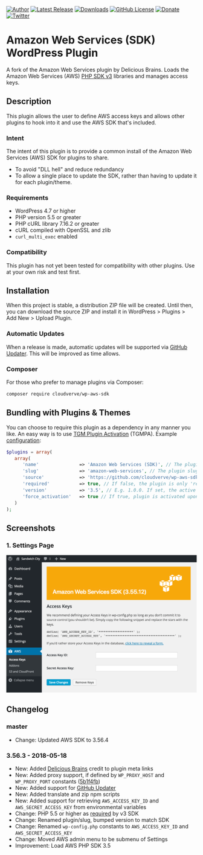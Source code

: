 [![Author](https://img.shields.io/badge/author-Daniel%20M.%20Hendricks-lightgrey.svg?colorB=9900cc )](https://www.danhendricks.com)
[![Latest Release](https://img.shields.io/github/release/cloudverve/wp-aws-sdk.svg)](https://github.com/cloudverve/wp-aws-sdk/releases)
[![Downloads](https://img.shields.io/github/downloads/cloudverve/wp-aws-sdk/total.svg)](https://github.com/cloudverve/wp-aws-sdk/releases)
[![GitHub License](https://img.shields.io/github/license/cloudverve/wp-aws-sdk.svg)](https://raw.githubusercontent.com/cloudverve/wp-aws-sdk/master/LICENSE)
[![Donate](https://img.shields.io/badge/Donate-PayPal-green.svg)](https://paypal.me/danielhendricks)
[![Twitter](https://img.shields.io/twitter/url/https/github.com/cloudverve/wp-aws-sdk.svg?style=social)](https://twitter.com/danielhendricks)

# Amazon Web Services (SDK) WordPress Plugin

A fork of the Amazon Web Services plugin by Delicious Brains. Loads the Amazon Web Services (AWS) [PHP SDK v3](https://docs.aws.amazon.com/sdk-for-php/v3/developer-guide/welcome.html) libraries and manages access keys.

## Description

This plugin allows the user to define AWS access keys and allows other plugins to hook into it and use the AWS SDK that's included.

### Intent

The intent of this plugin is to provide a common install of the Amazon Web Services (AWS) SDK for plugins to share.

- To avoid "DLL hell" and reduce redundancy
- To allow a single place to update the SDK, rather than having to update it for each plugin/theme.

### Requirements

* WordPress 4.7 or higher
* PHP version 5.5 or greater
* PHP cURL library 7.16.2 or greater
* cURL compiled with OpenSSL and zlib
* `curl_multi_exec` enabled

### Compatibility

This plugin has not yet been tested for compatibility with other plugins. Use at your own risk and test first.

## Installation

When this project is stable, a distribution ZIP file will be created. Until then, you can download the source ZIP
and install it in WordPress > Plugins > Add New > Upload Plugin.

### Automatic Updates

When a release is made, automatic updates will be supported via [GitHub Updater](https://github.com/afragen/github-updater). This will be improved as time allows.

### Composer

For those who prefer to manage plugins via Composer:

```bash
composer require cloudverve/wp-aws-sdk
```

## Bundling with Plugins & Themes

You can choose to require this plugin as a dependency in any manner you like. An easy way is to use [TGM Plugin Activation](http://tgmpluginactivation.com/) (TGMPA). Example [configuration](http://tgmpluginactivation.com/configuration/):

```php
$plugins = array(
   array(
      'name'               => 'Amazon Web Services (SDK)', // The plugin name.
      'slug'               => 'amazon-web-services', // The plugin slug (typically the folder name).
      'source'             => 'https://github.com/cloudverve/wp-aws-sdk/archive/master.zip', // The plugin source.
      'required'           => true, // If false, the plugin is only 'recommended' instead of required.
      'version'            => '3.5', // E.g. 1.0.0. If set, the active plugin must be this version or higher.
      'force_activation'   => true // If true, plugin is activated upon theme activation and cannot be deactivated until theme switch or dependent plugin is disabled.
   )
);
```

## Screenshots

### 1. Settings Page
![Settings screen](https://raw.githubusercontent.com/cloudverve/wp-aws-sdk/master/assets/screenshot-1.png)

## Changelog

### master

* Change: Updated AWS SDK to 3.56.4

### 3.56.3 - 2018-05-18

* New: Added [Delicious Brains](https://github.com/deliciousbrains/wp-amazon-web-services) credit to plugin meta links
* New: Added proxy support, if defined by `WP_PROXY_HOST` and `WP_PROXY_PORT` constants ([5b1f4fb](https://github.com/ad34/wp-amazon-web-services/commit/5b1f4fbe92144688d3921b9bcb6825141ebc8e5b))
* New: Added support for [GitHub Updater](https://github.com/afragen/github-updater)
* New: Added translate and zip npm scripts
* New: Added support for retrieving `AWS_ACCESS_KEY_ID` and `AWS_SECRET_ACCESS_KEY` from environmental variables
* Change: PHP 5.5 or higher as [required](https://docs.aws.amazon.com/sdk-for-php/v3/developer-guide/getting-started_requirements.html) by v3 SDK
* Change: Renamed plugin/slug, bumped version to match SDK
* Change: Renamed `wp-config.php` constants to `AWS_ACCESS_KEY_ID` and `AWS_SECRET_ACCESS_KEY`
* Change: Moved AWS admin menu to be submenu of Settings
* Improvement: Load AWS PHP SDK 3.5
